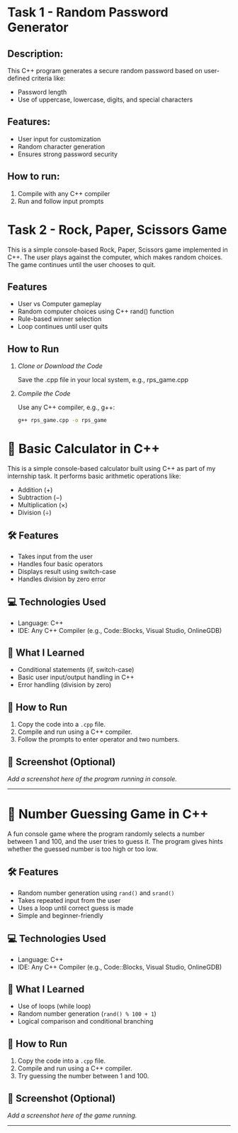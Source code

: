 # Task 1 - Random Password Generator

## Description:
This C++ program generates a secure random password based on user-defined criteria like:
- Password length
- Use of uppercase, lowercase, digits, and special characters

## Features:
- User input for customization
- Random character generation
- Ensures strong password security

## How to run:
1. Compile with any C++ compiler
2. Run and follow input prompts

# Task 2 - Rock, Paper, Scissors Game

This is a simple console-based Rock, Paper, Scissors game implemented in C++. The user plays against the computer, which makes random choices. The game continues until the user chooses to quit.

## Features

- User vs Computer gameplay
- Random computer choices using C++ rand() function
- Rule-based winner selection
- Loop continues until user quits

## How to Run

1. *Clone or Download the Code*

   Save the .cpp file in your local system, e.g., rps_game.cpp

2. *Compile the Code*

   Use any C++ compiler, e.g., g++:

   ```bash
   g++ rps_game.cpp -o rps_game
# 🔢 Basic Calculator in C++

This is a simple console-based calculator built using C++ as part of my internship task. It performs basic arithmetic operations like:

- Addition (+)
- Subtraction (−)
- Multiplication (×)
- Division (÷)

## 🛠 Features

- Takes input from the user
- Handles four basic operators
- Displays result using switch-case
- Handles division by zero error

## 💻 Technologies Used

- Language: C++
- IDE: Any C++ Compiler (e.g., Code::Blocks, Visual Studio, OnlineGDB)

## 🧠 What I Learned

- Conditional statements (if, switch-case)
- Basic user input/output handling in C++
- Error handling (division by zero)

## 🚀 How to Run

1. Copy the code into a `.cpp` file.
2. Compile and run using a C++ compiler.
3. Follow the prompts to enter operator and two numbers.

## 📸 Screenshot (Optional)

_Add a screenshot here of the program running in console._

---
# 🎯 Number Guessing Game in C++

A fun console game where the program randomly selects a number between 1 and 100, and the user tries to guess it. The program gives hints whether the guessed number is too high or too low.

## 🛠 Features

- Random number generation using `rand()` and `srand()`
- Takes repeated input from the user
- Uses a loop until correct guess is made
- Simple and beginner-friendly

## 💻 Technologies Used

- Language: C++
- IDE: Any C++ Compiler (e.g., Code::Blocks, Visual Studio, OnlineGDB)

## 🧠 What I Learned

- Use of loops (while loop)
- Random number generation (`rand() % 100 + 1`)
- Logical comparison and conditional branching

## 🚀 How to Run

1. Copy the code into a `.cpp` file.
2. Compile and run using a C++ compiler.
3. Try guessing the number between 1 and 100.

## 📸 Screenshot (Optional)

_Add a screenshot here of the game running._

---



